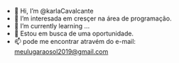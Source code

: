 - 👋 Hi, I’m @karlaCavalcante
- 👀 I’m interesada em cresçer na área de programação.
- 🌱 I’m currently learning ...
- 💞️  Estou em busca de uma oportunidade.
- 📫 pode me encontrar atravém do e-mail: meulugaraosol2019@gmail.com
